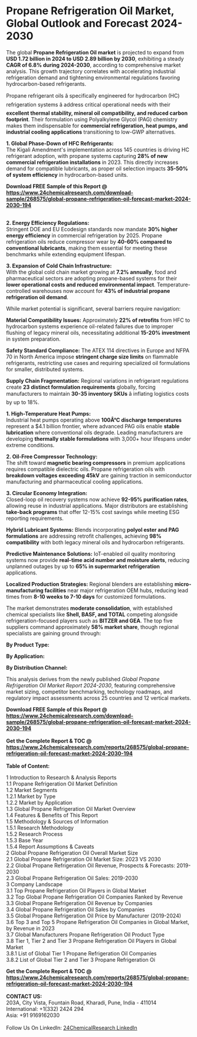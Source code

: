 <h1>Propane Refrigeration Oil Market, Global Outlook and Forecast 2024-2030</h1><p>The global <strong>Propane Refrigeration Oil market</strong> is projected to expand from <strong>USD 1.72 billion in 2024 to USD 2.89 billion by 2030</strong>, exhibiting a steady <strong>CAGR of 6.8% during 2024-2030</strong>, according to comprehensive market analysis. This growth trajectory correlates with accelerating industrial refrigeration demand and tightening environmental regulations favoring hydrocarbon-based refrigerants.</p><p>Propane refrigerant oils â specifically engineered for hydrocarbon (HC) refrigeration systems â address critical operational needs with their <strong>excellent thermal stability, mineral oil compatibility, and reduced carbon footprint</strong>. Their formulation using Polyalkylene Glycol (PAG) chemistry makes them indispensable for <strong>commercial refrigeration, heat pumps, and industrial cooling applications</strong> transitioning to low-GWP alternatives.</p><p><strong>1. Global Phase-Down of HFC Refrigerants:</strong><br>
The Kigali Amendment's implementation across 145 countries is driving HC refrigerant adoption, with propane systems capturing <strong>28% of new commercial refrigeration installations</strong> in 2023. This directly increases demand for compatible lubricants, as proper oil selection impacts <strong>35-50% of system efficiency</strong> in hydrocarbon-based units.</p><div><b>Download FREE Sample of this Report @ 
            <a href="https://www.24chemicalresearch.com/download-sample/268575/global-propane-refrigeration-oil-forecast-market-2024-2030-194">
            https://www.24chemicalresearch.com/download-sample/268575/global-propane-refrigeration-oil-forecast-market-2024-2030-194</a></b></div><br><p><strong>2. Energy Efficiency Regulations:</strong><br>
Stringent DOE and EU Ecodesign standards now mandate <strong>30% higher energy efficiency</strong> in commercial refrigeration by 2025. Propane refrigeration oils reduce compressor wear by <strong>40-60% compared to conventional lubricants</strong>, making them essential for meeting these benchmarks while extending equipment lifespan.</p><p><strong>3. Expansion of Cold Chain Infrastructure:</strong><br>
With the global cold chain market growing at <strong>7.2% annually</strong>, food and pharmaceutical sectors are adopting propane-based systems for their <strong>lower operational costs and reduced environmental impact</strong>. Temperature-controlled warehouses now account for <strong>43% of industrial propane refrigeration oil demand</strong>.</p><p>While market potential is significant, several barriers require navigation:</p><p><strong>Material Compatibility Issues:</strong> Approximately <strong>22% of retrofits</strong> from HFC to hydrocarbon systems experience oil-related failures due to improper flushing of legacy mineral oils, necessitating additional <strong>15-20% investment</strong> in system preparation.</p><p><strong>Safety Standard Compliance:</strong> The ATEX 114 directives in Europe and NFPA 70 in North America impose <strong>stringent charge size limits</strong> on flammable refrigerants, restricting use cases and requiring specialized oil formulations for smaller, distributed systems.</p><p><strong>Supply Chain Fragmentation:</strong> Regional variations in refrigerant regulations create <strong>23 distinct formulation requirements</strong> globally, forcing manufacturers to maintain <strong>30-35 inventory SKUs</strong> â inflating logistics costs by up to 18%.</p><p><strong>1. High-Temperature Heat Pumps:</strong><br>
Industrial heat pumps operating above <strong>100Â°C discharge temperatures</strong> represent a $4.1 billion frontier, where advanced PAG oils enable <strong>stable lubrication</strong> where conventional oils degrade. Leading manufacturers are developing <strong>thermally stable formulations</strong> with 3,000+ hour lifespans under extreme conditions.</p><p><strong>2. Oil-Free Compressor Technology:</strong><br>
The shift toward <strong>magnetic bearing compressors</strong> in premium applications requires compatible dielectric oils. Propane refrigeration oils with <strong>breakdown voltages exceeding 45kV</strong> are gaining traction in semiconductor manufacturing and pharmaceutical cooling applications.</p><p><strong>3. Circular Economy Integration:</strong><br>
Closed-loop oil recovery systems now achieve <strong>92-95% purification rates</strong>, allowing reuse in industrial applications. Major distributors are establishing <strong>take-back programs</strong> that offer 12-15% cost savings while meeting ESG reporting requirements.</p><p><strong>Hybrid Lubricant Systems:</strong> Blends incorporating <strong>polyol ester and PAG formulations</strong> are addressing retrofit challenges, achieving <strong>98% compatibility</strong> with both legacy mineral oils and hydrocarbon refrigerants.</p><p><strong>Predictive Maintenance Solutions:</strong> IoT-enabled oil quality monitoring systems now provide <strong>real-time acid number and moisture alerts</strong>, reducing unplanned outages by up to <strong>65% in supermarket refrigeration</strong> applications.</p><p><strong>Localized Production Strategies:</strong> Regional blenders are establishing <strong>micro-manufacturing facilities</strong> near major refrigeration OEM hubs, reducing lead times from <strong>8-10 weeks to 7-10 days</strong> for customized formulations.</p><p>The market demonstrates <strong>moderate consolidation</strong>, with established chemical specialists like <strong>Shell, BASF, and TOTAL</strong> competing alongside refrigeration-focused players such as <strong>BITZER and GEA</strong>. The top five suppliers command approximately <strong>58% market share</strong>, though regional specialists are gaining ground through:</p><p><strong>By Product Type:</strong></p><p><strong>By Application:</strong></p><p><strong>By Distribution Channel:</strong></p><p>This analysis derives from the newly published <em>Global Propane Refrigeration Oil Market Report 2024-2030</em>, featuring comprehensive market sizing, competitor benchmarking, technology roadmaps, and regulatory impact assessments across 25 countries and 12 vertical markets.</p><div><b>Download FREE Sample of this Report @ 
            <a href="https://www.24chemicalresearch.com/download-sample/268575/global-propane-refrigeration-oil-forecast-market-2024-2030-194">
            https://www.24chemicalresearch.com/download-sample/268575/global-propane-refrigeration-oil-forecast-market-2024-2030-194</a></b></div><br><div><b>Get the Complete Report & TOC @ 
            <a href="https://www.24chemicalresearch.com/reports/268575/global-propane-refrigeration-oil-forecast-market-2024-2030-194">
            https://www.24chemicalresearch.com/reports/268575/global-propane-refrigeration-oil-forecast-market-2024-2030-194</a></b></div><br>
            <b>Table of Content:</b><p>1 Introduction to Research & Analysis Reports<br />
    1.1 Propane Refrigeration Oil Market Definition<br />
    1.2 Market Segments<br />
        1.2.1 Market by Type<br />
        1.2.2 Market by Application<br />
    1.3 Global Propane Refrigeration Oil Market Overview<br />
    1.4 Features & Benefits of This Report<br />
    1.5 Methodology & Sources of Information<br />
        1.5.1 Research Methodology<br />
        1.5.2 Research Process<br />
        1.5.3 Base Year<br />
        1.5.4 Report Assumptions & Caveats<br />
2 Global Propane Refrigeration Oil Overall Market Size<br />
    2.1 Global Propane Refrigeration Oil Market Size: 2023 VS 2030<br />
    2.2 Global Propane Refrigeration Oil Revenue, Prospects & Forecasts: 2019-2030<br />
    2.3 Global Propane Refrigeration Oil Sales: 2019-2030<br />
3 Company Landscape<br />
    3.1 Top Propane Refrigeration Oil Players in Global Market<br />
    3.2 Top Global Propane Refrigeration Oil Companies Ranked by Revenue<br />
    3.3 Global Propane Refrigeration Oil Revenue by Companies<br />
    3.4 Global Propane Refrigeration Oil Sales by Companies<br />
    3.5 Global Propane Refrigeration Oil Price by Manufacturer (2019-2024)<br />
    3.6 Top 3 and Top 5 Propane Refrigeration Oil Companies in Global Market, by Revenue in 2023<br />
    3.7 Global Manufacturers Propane Refrigeration Oil Product Type<br />
    3.8 Tier 1, Tier 2 and Tier 3 Propane Refrigeration Oil Players in Global Market<br />
        3.8.1 List of Global Tier 1 Propane Refrigeration Oil Companies<br />
        3.8.2 List of Global Tier 2 and Tier 3 Propane Refrigeration Oi</p><div><b>Get the Complete Report & TOC @ 
            <a href="https://www.24chemicalresearch.com/reports/268575/global-propane-refrigeration-oil-forecast-market-2024-2030-194">
            https://www.24chemicalresearch.com/reports/268575/global-propane-refrigeration-oil-forecast-market-2024-2030-194</a></b></div><br><b>CONTACT US:</b><br>
            203A, City Vista, Fountain Road, Kharadi, Pune, India - 411014<br>
            International: +1(332) 2424 294<br>
            Asia: +91 9169162030 <br><br>
            Follow Us On LinkedIn: <a href="https://www.linkedin.com/company/24chemicalresearch/">24ChemicalResearch LinkedIn</a>